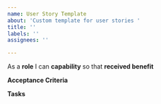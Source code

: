 ```yaml
---
name: User Story Template
about: 'Custom template for user stories '
title: ''
labels: ''
assignees: ''

---
```


As a **role** I can **capability** so that **received benefit**

**Acceptance Criteria**

**Tasks**
